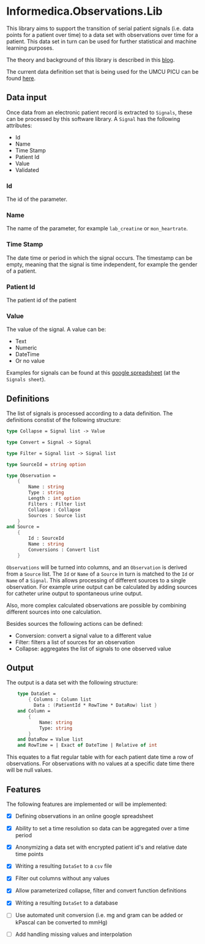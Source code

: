 # Informedica.Observations.Lib

This library aims to support the transition of serial patient signals (i.e. data points for a patient over time) 
to a data set with observations over time for a patient. This data set in turn can be used for further 
statistical and machine learning purposes.

The theory and background of this library is described in this [blog](https://informedica.nl/?p=213).

The current data definition set that is being used for the UMCU PICU can be found [here](https://docs.google.com/spreadsheets/d/1ZAk5enAvdkFNv5DD7n5o1tTkAL9MedKNC1YFFdmjL-8/edit?usp=sharing).

## Data input

Once data from an electronic patient record is extracted to `Signals`, these can be processed by this software library. A `Signal` has the following attributes:

- Id
- Name
- Time Stamp
- Patient Id
- Value
- Validated

### Id 
The id of the parameter.

### Name
The name of the parameter, for example `lab_creatine` or `mon_heartrate`. 

### Time Stamp
The date time or period in which the signal occurs. The timestamp can be empty, meaning that the signal is time independent, for example the gender of a patient.

### Patient Id
The patient id of the patient

### Value
The value of the signal. A value can be:

- Text
- Numeric
- DateTime
- Or no value

Examples for signals can be found at this [google spreadsheet](https://docs.google.com/spreadsheets/d/1ZAk5enAvdkFNv5DD7n5o1tTkAL9MedKNC1YFFdmjL-8/edit?usp=sharing) (at the `Signals sheet`).


## Definitions

The list of signals is processed according to a data definition. The definitions constist of the following structure:

```fsharp
type Collapse = Signal list -> Value

type Convert = Signal -> Signal

type Filter = Signal list -> Signal list

type SourceId = string option

type Observation =
    { 
        Name : string 
        Type : string
        Length : int option
        Filters : Filter list
        Collapse : Collapse 
        Sources : Source list
    }
and Source =
    { 
        Id : SourceId
        Name : string
        Conversions : Convert list
    }
```

`Observations` will be turned into columns, and an `Observation` is derived from a `Source` list. The `Id` or `Name` of a `Source` in turn is matched to the `Id` or `Name` of a `Signal`. This allows processing of different sources to a single observation. For example urine output can be calculated by adding sources for catheter urine output to spontaneous urine output. 

Also, more complex calculated observations are possible by combining different sources into one calculation.

Besides sources the following actions can be defined:

- Conversion: convert a signal value to a different value
- Filter: filters a list of sources for an observation
- Collapse: aggregates the list of signals to one observed value

## Output

The output is a data set with the following structure:

```fsharp
    type DataSet =
        { Columns : Column list
          Data : (PatientId * RowTime * DataRow) list }
    and Column = 
        { 
            Name: string
            Type: string
        }
    and DataRow = Value list
    and RowTime = | Exact of DateTime | Relative of int 
```

This equates to a flat regular table with for each patient date time a row of observations. For observations with no values at a specific date time there will be null values.

## Features

The following features are implemented or will be implemented:

- [x] Defining observations in an online google spreadsheet
- [x] Ability to set a time resolution so data can be aggregated over a time period
- [x] Anonymizing a data set with encrypted patient id's and relative date time points
- [x] Writing a resulting `DataSet` to a `csv` file  
- [x] Filter out columns without any values
- [x] Allow parameterized collapse, filter and convert function definitions
- [x] Writing a resulting `DataSet` to a database
- [ ] Use automated unit conversion (i.e. mg and gram can be added or kPascal can be converted to mmHg)
- [ ] Add handling missing values and interpolation

